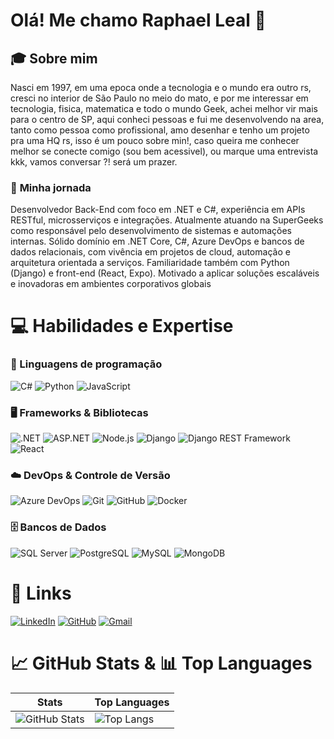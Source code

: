 # Olá! Me chamo Raphael Leal 🤖

## 🎓 Sobre mim

Nasci em 1997, em uma epoca onde a tecnologia e o mundo era outro rs, cresci no interior de São Paulo no meio do mato, e por me interessar em tecnologia, fisica, matematica e todo o mundo Geek, achei melhor vir mais para o centro de SP, aqui conheci pessoas e fui me desenvolvendo na area, tanto como pessoa como profissional, amo desenhar e tenho um projeto pra uma HQ rs, isso é um pouco sobre min!, caso queira me conhecer melhor se conecte comigo (sou bem acessivel), ou marque uma entrevista kkk, vamos conversar ?! será um prazer.

### 🚀 **Minha jornada** 

Desenvolvedor Back-End com foco em .NET e C#, experiência em APIs RESTful, microsserviços e integrações. Atualmente atuando na SuperGeeks como responsável pelo desenvolvimento de sistemas e automações internas. Sólido domínio em .NET Core, C#, Azure DevOps e bancos de dados relacionais, com vivência em projetos de cloud, automação e arquitetura orientada a serviços. Familiaridade também com Python (Django) e front-end (React, Expo). Motivado a aplicar soluções escaláveis e inovadoras em ambientes corporativos globais

# 💻 Habilidades e Expertise

### 🔧 Linguagens de programação

![C#](https://img.shields.io/badge/C%23-512BD4?style=for-the-badge&logo=csharp&logoColor=white) ![Python](https://img.shields.io/badge/Python-3776AB?style=for-the-badge&logo=python&logoColor=white) ![JavaScript](https://img.shields.io/badge/JavaScript-F7DF1E?style=for-the-badge&logo=javascript&logoColor=black)

### 🖥️ Frameworks & Bibliotecas

![.NET](https://img.shields.io/badge/.NET-512BD4?style=for-the-badge&logo=dotnet&logoColor=white) ![ASP.NET](https://img.shields.io/badge/ASP.NET-512BD4?style=for-the-badge&logo=dotnet&logoColor=white) ![Node.js](https://img.shields.io/badge/Node.js-339933?style=for-the-badge&logo=node.js&logoColor=white) ![Django](https://img.shields.io/badge/Django-092E20?style=for-the-badge&logo=django&logoColor=white) ![Django REST Framework](https://img.shields.io/badge/DRF-ff1709?style=for-the-badge&logo=django&logoColor=white) ![React](https://img.shields.io/badge/React-20232A?style=for-the-badge&logo=react&logoColor=61DAFB)

### ☁️ DevOps & Controle de Versão

![Azure DevOps](https://img.shields.io/badge/Azure%20DevOps-0078D7?style=for-the-badge&logo=azuredevops&logoColor=white) ![Git](https://img.shields.io/badge/Git-F05032?style=for-the-badge&logo=git&logoColor=white) ![GitHub](https://img.shields.io/badge/GitHub-181717?style=for-the-badge&logo=github&logoColor=white) ![Docker](https://img.shields.io/badge/Docker-2496ED?style=for-the-badge&logo=docker&logoColor=white)

### 🗄️ Bancos de Dados

![SQL Server](https://img.shields.io/badge/SQL%20Server-CC2927?style=for-the-badge&logo=microsoftsqlserver&logoColor=white) ![PostgreSQL](https://img.shields.io/badge/PostgreSQL-4169E1?style=for-the-badge&logo=postgresql&logoColor=white) ![MySQL](https://img.shields.io/badge/MySQL-4479A1?style=for-the-badge&logo=mysql&logoColor=white) ![MongoDB](https://img.shields.io/badge/MongoDB-47A248?style=for-the-badge&logo=mongodb&logoColor=white)


# 📡 Links 

[![LinkedIn](https://img.shields.io/badge/LinkedIn-0077B5?style=for-the-badge&logo=linkedin&logoColor=white)](https://www.linkedin.com/in/raphaellealeuzebio/) [![GitHub](https://img.shields.io/badge/GitHub-100000?style=for-the-badge&logo=github&logoColor=white)](https://github.com/RaphaelLealEuzebio) [![Gmail](https://img.shields.io/badge/Gmail-333333?style=for-the-badge&logo=gmail&logoColor=red)](raphaelndub@gmail.com)


# 📈 GitHub Stats & 📊 Top Languages

| Stats | Top Languages |
|-------|---------------|
| ![GitHub Stats](https://github-readme-stats.vercel.app/api?username=RaphaelLealEuzebio&theme=transparent&bg_color=000&border_color=30A3DC&show_icons=true&icon_color=30A3DC&title_color=E94D5F&text_color=FFF) | ![Top Langs](https://github-readme-stats.vercel.app/api/top-langs/?username=RaphaelLealEuzebio&layout=compact&theme=transparent&bg_color=000&border_color=30A3DC&title_color=E94D5F&text_color=FFF) |
